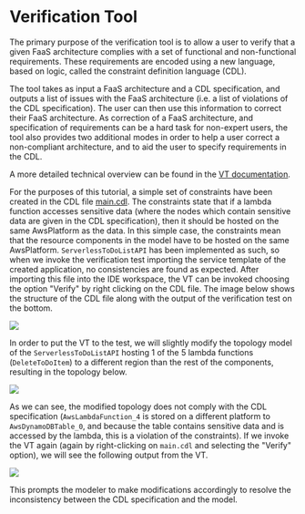 # Verification Tool

The primary purpose of the verification tool is to allow a user to
verify that a given FaaS architecture complies with a set of functional
and non-functional requirements. These requirements are encoded using a
new language, based on logic, called the constraint definition language
(CDL).

The tool takes as input a FaaS architecture and a CDL specification, and
outputs a list of issues with the FaaS architecture (i.e. a list of
violations of the CDL specification). The user can then use this
information to correct their FaaS architecture. As correction of a FaaS
architecture, and specification of requirements can be a hard task for
non-expert users, the tool also provides two additional modes in order
to help a user correct a non-compliant architecture, and to aid the user
to specify requirements in the CDL.

A more detailed technical overview can be found in the [VT
documentation](https://radon-vt-documentation.readthedocs.io/en/latest/).


For the purposes of this tutorial, a simple set of constraints have been
created in the CDL file [main.cdl](servicetemplates/main.cdl). The
constraints state that if a lambda function accesses sensitive data
(where the nodes which contain sensitive data are given in the CDL
specification), then it should be hosted on the same AwsPlatform as the
data. In this simple case, the constraints mean that the resource
components in the model have to be hosted on the same AwsPlatform.
`ServerlessToDoListAPI` has been implemented as such, so when we invoke
the verification test importing the service template of the created
application, no consistencies are found as expected. After importing
this file into the IDE workspace, the VT can be invoked choosing the
option "Verify" by right clicking on the CDL file. The image below shows
the structure of the CDL file along with the output of the verification
test on the bottom.

![](img/VT1.png)

In order to put the VT to the test, we will slightly modify the topology
model of the `ServerlessToDoListAPI` hosting 1 of the 5 lambda functions
(`DeleteToDoItem`) to a different region than the rest of the components,
resulting in the topology below.

![](img/VT2.png)

As we can see, the modified topology does not comply with the CDL
specification (`AwsLambdaFunction_4` is stored on a different platform
to `AwsDynamoDBTable_0`, and because the table contains sensitive data
and is accessed by the lambda, this is a violation of the constraints).
If we invoke the VT again (again by right-clicking on `main.cdl` and
selecting the "Verify" option), we will see the following output from
the VT.

![](img/VT3.png)

This prompts the modeler to make modifications accordingly to resolve
the inconsistency between the CDL specification and the model.

